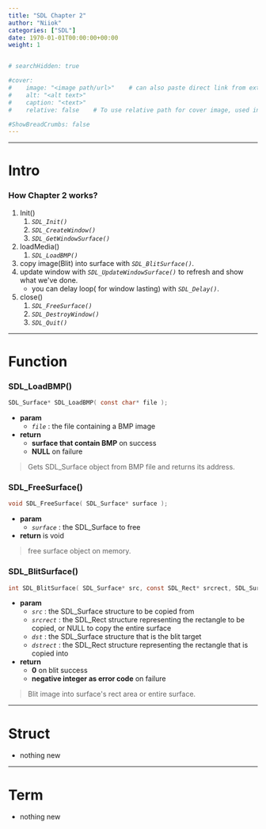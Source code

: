 ```yaml
---
title: "SDL Chapter 2"
author: "Niiok"
categories: ["SDL"]
date: 1970-01-01T00:00:00+00:00
weight: 1


# searchHidden: true

#cover:
#    image: "<image path/url>"    # can also paste direct link from external site
#    alt: "<alt text>"
#    caption: "<text>"
#    relative: false 	# To use relative path for cover image, used in hugo Page-bundles

#ShowBreadCrumbs: false
---
```


<!--
- [Intro](#intro)
  - How Chapter 2 works?

- [Function](#function)
  - SDL_LoadBMP()
  - SDL_FreeSurface()
  - SDL_BlitSurface()

- [Struct](#struct)
  - nothing new

- [Term](#term)
  - nothing new
-->

- - - - - - - - - - - - - - - - - - - - - - - - - - - - - - - - - - - - - - - - - - - - - - - - - - - - - - - - - - - - - - - - - - - - - - - - - - - 

# Intro
    
### How Chapter 2 works?
  1. Init()
     1. _`SDL_Init()`_
     2. _`SDL_CreateWindow()`_
     3. _`SDL_GetWindowSurface()`_
  2. loadMedia()
      1. _`SDL_LoadBMP()`_
  3. copy image(Blit) into surface with _`SDL_BlitSurface()`_.
  4. update window with _`SDL_UpdateWindowSurface()`_ to refresh and show what we've done.
     - you can delay loop( for window lasting) with _`SDL_Delay()`_.	
  5. close()
     1. _`SDL_FreeSurface()`_
     2. _`SDL_DestroyWindow()`_
     3. _`SDL_Quit()`_
    
- - - - - - - - - - - - - - - - - - - - - - - - - - - - - - - - - - - - - - - - - - - - - - - - - - - - - - - - - - - - - - - - - - - - - - - - - - - 

# Function
    
### SDL_LoadBMP()
  ```C
  SDL_Surface* SDL_LoadBMP( const char* file );
  ```
  - **param**
    - _`file`_ : the file containing a BMP image
  - **return**
    - **surface that contain BMP** on success
    - **NULL** on failure    
  > Gets SDL_Surface object from BMP file and returns its address.    
      

### SDL_FreeSurface()
  ```C
  void SDL_FreeSurface( SDL_Surface* surface );
  ```
  - **param**
    - _`surface`_ : the SDL_Surface to free
  - **return** is void    
  > free surface object on memory.    
    

### SDL_BlitSurface()
  ```C
  int SDL_BlitSurface( SDL_Surface* src, const SDL_Rect* srcrect, SDL_Surface* dst, SDL_Rect* dstrect );
  ```
  - **param**
    - _`src`_ : the SDL_Surface structure to be copied from
    - _`srcrect`_ : the SDL_Rect structure representing the rectangle to be copied, or NULL to copy the entire surface
    - _`dst`_ : the SDL_Surface structure that is the blit target
    - _`dstrect`_ : the SDL_Rect structure representing the rectangle that is copied into
  - **return**
    - **0** on blit success
    - **negative integer as error code** on failure    
  > Blit image into surface's rect area or entire surface.    
    

- - - - - - - - - - - - - - - - - - - - - - - - - - - - - - - - - - - - - - - - - - - - - - - - - - - - - - - - - - - - - - - - - - - - - - - - - - - 

# Struct
    
- nothing new
    
- - - - - - - - - - - - - - - - - - - - - - - - - - - - - - - - - - - - - - - - - - - - - - - - - - - - - - - - - - - - - - - - - - - - - - - - - - - 

# Term
    
- nothing new
    
